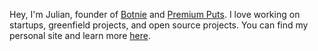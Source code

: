 Hey, I'm Julian, founder of [Botnie](https://botnie.com) and [Premium Puts](https://premiumputs.com). I love working on startups, greenfield projects, and open source projects. You can find my personal site and learn more [here](https://julianwagle.com).
